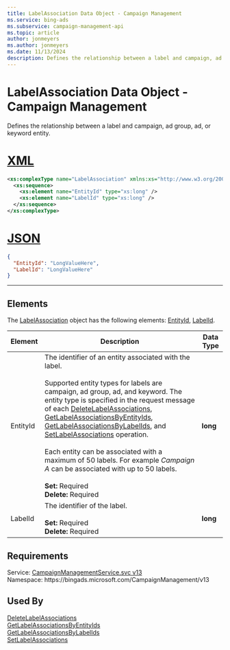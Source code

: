 ```yaml
---
title: LabelAssociation Data Object - Campaign Management
ms.service: bing-ads
ms.subservice: campaign-management-api
ms.topic: article
author: jonmeyers
ms.author: jonmeyers
ms.date: 11/13/2024
description: Defines the relationship between a label and campaign, ad group, ad, or keyword entity.
---
```

# LabelAssociation Data Object - Campaign Management
Defines the relationship between a label and campaign, ad group, ad, or keyword entity.

# [XML](#tab/xml)

```xml
<xs:complexType name="LabelAssociation" xmlns:xs="http://www.w3.org/2001/XMLSchema">
  <xs:sequence>
    <xs:element name="EntityId" type="xs:long" />
    <xs:element name="LabelId" type="xs:long" />
  </xs:sequence>
</xs:complexType>
```

# [JSON](#tab/json)

```json
{
  "EntityId": "LongValueHere",
  "LabelId": "LongValueHere"
}
```

-----

## <a name="elements"></a>Elements

The [LabelAssociation](labelassociation.md) object has the following elements: [EntityId](#entityid), [LabelId](#labelid).

|Element|Description|Data Type|
|-----------|---------------|-------------|
|<a name="entityid"></a>EntityId|The identifier of an entity associated with the label.<br/><br/>Supported entity types for labels are campaign, ad group, ad, and keyword. The entity type is specified in the request message of each [DeleteLabelAssociations](deletelabelassociations.md), [GetLabelAssociationsByEntityIds](getlabelassociationsbyentityids.md), [GetLabelAssociationsByLabelIds](getlabelassociationsbylabelids.md), and [SetLabelAssociations](setlabelassociations.md) operation.<br/><br/>Each entity can be associated with a maximum of 50 labels. For example *Campaign A* can be associated with up to 50 labels.<br/><br/>**Set:** Required<br/>**Delete:** Required|**long**|
|<a name="labelid"></a>LabelId|The identifier of the label.<br/><br/>**Set:** Required<br/>**Delete:** Required|**long**|

## Requirements
Service: [CampaignManagementService.svc v13](https://campaign.api.bingads.microsoft.com/Api/Advertiser/CampaignManagement/v13/CampaignManagementService.svc)  
Namespace: https\://bingads.microsoft.com/CampaignManagement/v13  

## Used By
[DeleteLabelAssociations](deletelabelassociations.md)  
[GetLabelAssociationsByEntityIds](getlabelassociationsbyentityids.md)  
[GetLabelAssociationsByLabelIds](getlabelassociationsbylabelids.md)  
[SetLabelAssociations](setlabelassociations.md)  
